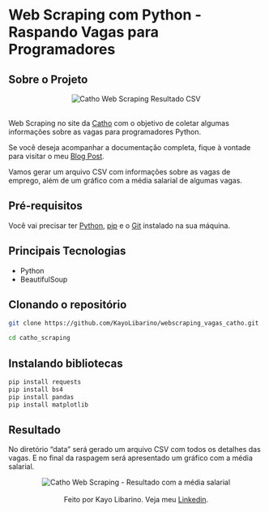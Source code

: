# Web Scraping com Python - Raspando Vagas para Programadores

## Sobre o Projeto

<div align="center">
    <img alt="Catho Web Scraping Resultado CSV" src="https://kayolibarino.com/wp-content/uploads/2021/12/catho-scraping-resultado-csv.gif">
</div>

<br />

<p>Web Scraping no site da <a href="https://www.catho.com.br/">Catho</a> com o objetivo de coletar algumas informações sobre as vagas para programadores Python.</p>

<p>Se você deseja acompanhar a documentação completa, fique à vontade para visitar o meu <a href="https://kayolibarino.com/web-scraping-vagas-programadores/">Blog Post</a>.</p>

<p>Vamos gerar um arquivo CSV com informações sobre as vagas de emprego, além de um gráfico com a média salarial de algumas vagas.</p>

## Pré-requisitos

<p>Você vai precisar ter <a href="https://www.python.org/">Python</a>, <a href="https://pypi.org/project/pip/">pip</a> e o <a href="https://git-scm.com/">Git</a> instalado na sua máquina.</p>

## Principais Tecnologias

- Python
- BeautifulSoup

## Clonando o repositório

```bash
git clone https://github.com/KayoLibarino/webscraping_vagas_catho.git

cd catho_scraping
```

## Instalando bibliotecas

```bash
pip install requests
pip install bs4
pip install pandas
pip install matplotlib
```

## Resultado

No diretório “data” será gerado um arquivo CSV com todos os detalhes das vagas. E no final da raspagem será apresentado um gráfico com a média salarial.

<div align="center">
    <img alt="Catho Web Scraping - Resultado com a média salarial" src="https://kayolibarino.com/wp-content/uploads/2021/12/catho-scraping-resultado-media-salarial.png">
</div>

<br />

<div align="center">
  Feito por Kayo Libarino. Veja meu <a href="https://www.linkedin.com/in/kayo-libarino/" target="_blank">Linkedin</a>.
</div>

